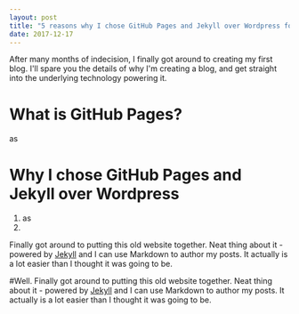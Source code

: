 ```yaml
---
layout: post
title: "5 reasons why I chose GitHub Pages and Jekyll over Wordpress for my first blog"
date: 2017-12-17
---
```


After many months of indecision, I finally got around to creating my first blog. I'll spare you the details of why I'm creating a blog, and get straight into the underlying technology powering it. 

# What is GitHub Pages?

as

# Why I chose GitHub Pages and Jekyll over Wordpress

1. as
2. 



Finally got around to putting this old website together. Neat thing about it - powered by [Jekyll](http://jekyllrb.com) and I can use Markdown to author my posts. It actually is a lot easier than I thought it was going to be.

#Well. Finally got around to putting this old website together. Neat thing about it - powered by [Jekyll](http://jekyllrb.com) and I can use Markdown to author my posts. It actually is a lot easier than I thought it was going to be.
